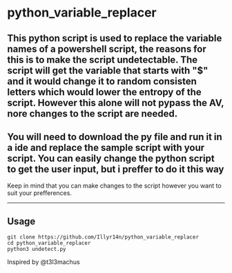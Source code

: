 # python_variable_replacer
This python script is used to replace the variable names of a powershell script, the reasons for this is to make the script undetectable. The script will get the variable that starts with "$" and it would change it to random consisten letters which would lower the entropy of the script. However this alone will not pypass the AV, nore changes to the script are needed. 
-----------------------------------
You will need to download the py file and run it in a ide and replace the sample script with your script. You can easily change the python script to get the user input, but i preffer to do it this way
---------------------------------------

Keep in mind that you can make changes to the script however you want to suit your prefferences. 

--------------------------------------------------------------------------------------------------------------

## Usage 

```
git clone https://github.com/Illyr14n/python_variable_replacer
cd python_variable_replacer
python3 undetect.py
```

Inspired by @t3l3machus
